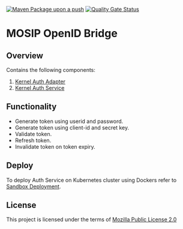 [![Maven Package upon a push](https://github.com/mosip/mosip-openid-bridge/actions/workflows/push-trigger.yml/badge.svg?branch=release-1.3.x)](https://github.com/mosip/mosip-openid-bridge/actions/workflows/push-trigger.yml)
[![Quality Gate Status](https://sonarcloud.io/api/project_badges/measure?project=mosip_mosip-openid-bridge&metric=alert_status)](https://sonarcloud.io/dashboard?branch=release-1.3.x&id=mosip_mosip-openid-bridge)

# MOSIP OpenID Bridge

## Overview
Contains the following components:

1. [Kernel Auth Adapter](kernel/kernel-auth-adapter)
2. [Kernel Auth Service](kernel/kernel-auth-service)

## Functionality
-  Generate token using userid and password.
-  Generate token using client-id and secret key.
-  Validate token.
-  Refresh token.
-  Invalidate token on token expiry.

## Deploy
To deploy Auth Service on Kubernetes cluster using Dockers refer to [Sandbox Deployment](https://docs.mosip.io/1.2.0/deploymentnew/v3-installation).

## License
This project is licensed under the terms of [Mozilla Public License 2.0](LICENSE)
